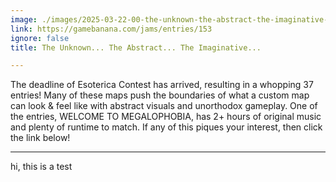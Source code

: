 ```yaml
---
image: ./images/2025-03-22-00-the-unknown-the-abstract-the-imaginative-.png
link: https://gamebanana.com/jams/entries/153
ignore: false
title: The Unknown... The Abstract... The Imaginative...

---
```


The deadline of Esoterica Contest has arrived, resulting in a whopping 37 entries! Many of these maps push the boundaries of what a custom map can look & feel like with abstract visuals and unorthodox gameplay. One of the entries, WELCOME TO MEGALOPHOBIA, has 2+ hours of original music and plenty of runtime to match. If any of this piques your interest, then click the link below!

---

hi, this is a test